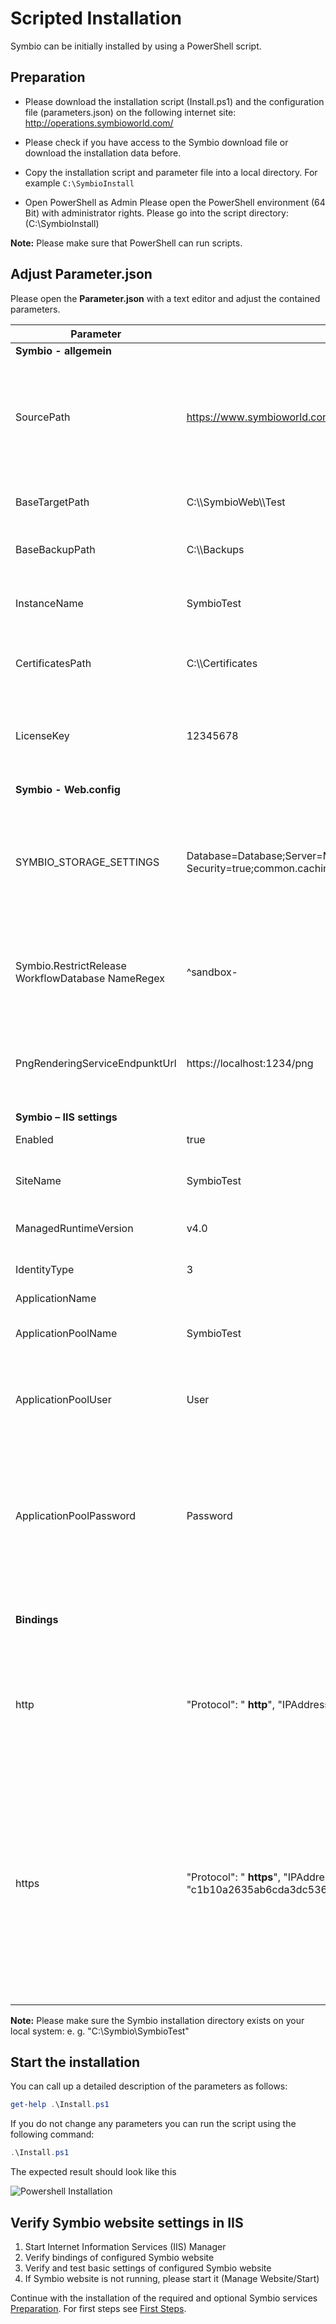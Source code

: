 # Scripted Installation

Symbio can be initially installed by using a PowerShell script.

## Preparation

- Please download the installation script (Install.ps1) and the configuration file (parameters.json) on the following internet site: http://operations.symbioworld.com/

- Please check if you have access to the Symbio download file or download the installation data before.

- Copy the installation script and parameter file into a local directory. For example ``C:\SymbioInstall``

- Open PowerShell as Admin Please open the PowerShell environment (64 Bit) with administrator rights. Please go into the script directory: (C:\SymbioInstall)

**Note:**
Please make sure that PowerShell can run scripts.

## Adjust Parameter.json

Please open the **Parameter.json** with a text editor and adjust the contained parameters.

| **Parameter** | **Example** | **Description** |
| --- | --- | --- |
| **Symbio - allgemein** |   |   |
| SourcePath | https://www.symbioworld.com/download/symbio/symbio-master.zip | The path to the installation files. Can be an URL to the installation package, a path to the local installation package or a path to a local folder containing the already extracted installation package. |
| BaseTargetPath | C:\\\\SymbioWeb\\\\Test | Target directory for the Symbio application. Please note the double backslashes. |
| BaseBackupPath | C:\\\\Backups | Compressed backups of an instance are stored in this directory. |
| InstanceName | SymbioTest | The name of the Symbio instance. This name is used as a subfolder in the backup and destination path. |
| CertificatesPath | C:\\\\Certificates | The path to the SAML certificates. These are copied into the App\_Data directory. |
| LicenseKey | 12345678 | The license key for Symbio will be provided by our team.This license key will be added to the registry. Please also refer to server settings/license key chapter. |
| **Symbio - Web.config** |   |   |
| SYMBIO\_STORAGE\_SETTINGS | Database=Database;Server=MSSQLSERVER;Integrated Security=true;common.cachingenabled=true;common.objectcachingenabled=true;common.tenant=Default;MultipleActiveResultSets=True;App=Symbio | This is the connection string of the MS SQL Server.Please adjust database name and SQL server accordingly.if you do not know the server name, please use the following SQL query: SELECT @@SERVERNAME |
| Symbio.RestrictRelease WorkflowDatabase NameRegex | ^sandbox- | In databases beginning with &quot;sandbox-&quot; no release cycle is available, so called FreeDBs. This setting is disabled in the Web.config as per default. |
| PngRenderingServiceEndpunktUrl | https://localhost:1234/png | This parameter is required **since** Symbio 1807:The endpoint for the rendering service. Enter the URL configured in the rendering service here. |
| **Symbio – IIS settings** |   |   |
| Enabled | true | If set to „false&quot;, an existing WebSite is used. |
| SiteName | SymbioTest | Name of the WebSite in IIS. Can be left blank if InstanceName is equal to SiteName |
| ManagedRuntimeVersion | v4.0 | .NET Framework version which the application pool will use |
| IdentityType | 3 | The application pool needs to run unter specific user account. |
| ApplicationName |   | Optional setting. |
| ApplicationPoolName | SymbioTest | Name of application pool. Should be identical named like the Symbio WebSite. |
| ApplicationPoolUser | User | User account which the application popl uses. Please use duplicate backslashes if domain is required., e.g. domain\\user. |
| ApplicationPoolPassword | Password | Password of the user account. **Attention**  This password is stored in cleartext in the Parameter.json file. You can also set the password directly in the application pool. Or just remove the password setting in the json file once the Symbio site is successsfully running. |
| **Bindings** |   | Symbio needs specific bindings where the Symbio site is to be opened in browser. |
| http | &quot;Protocol&quot;: &quot; **http**&quot;,        &quot;IPAddress&quot;: &quot;\*&quot;,        &quot;Port&quot;: 2111,        &quot;HostName&quot;: &quot;SymbioTest&quot; | The default http port is 80. The host name can be &quot;localhost&quot; or a registered host name, such as example.symbioweb.com. HostName can be left blank, whoever comes with InstanceName |
| https | &quot;Protocol&quot;: &quot; **https**&quot;,        &quot;IPAddress&quot;: &quot;\*&quot;,        &quot;Port&quot;: 2112,        &quot;HostName&quot;: &quot;SymbioTest&quot;,        &quot;CertificateHash&quot;: &quot;c1b10a2635ab6cda3dc536863486a7ea0af1cb17&quot; | The default https port is 443. The host name can be &quot;localhost&quot; or a registered host name, such as example.symbioweb.com. You can find the hash value for the SSL certificate in the IIS under Server Certificates. If the certificate was not found, it is possible that the first character is &quot;corrupt&quot;. Please replace the first &quot;corrupt&quot; character manually in Notepad. HostName can be left blank, whoever comes with InstanceName. |

**Note:**
Please make sure the Symbio installation directory exists on your local system:
e. g. "C:\Symbio\SymbioTest"

## Start the installation

You can call up a detailed description of the parameters as follows:

```` Powershell
get-help .\Install.ps1
````

If you do not change any parameters you can run the script using the following command:

```` Powershell
.\Install.ps1
````

The expected result should look like this

 ![Powershell Installation](media/Powershell_Installation.jpg)

## Verify Symbio website settings in IIS

1. Start Internet Information Services (IIS) Manager
2. Verify bindings of configured Symbio website
3. Verify and test basic settings of configured Symbio website
4. If Symbio website is not running, please start it (Manage Website/Start)

Continue with the installation of the required and optional Symbio services [Preparation](Requirements.md). For first steps see [First Steps](Finishing.md).

